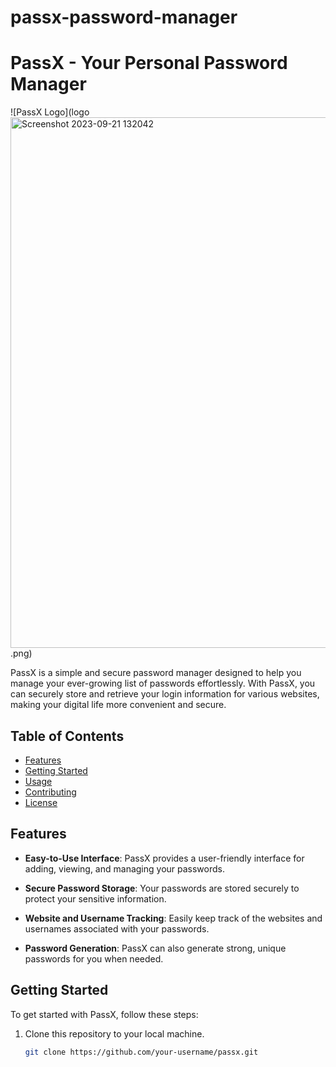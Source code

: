# passx-password-manager
# PassX - Your Personal Password Manager

![PassX Logo](logo<img width="849" alt="Screenshot 2023-09-21 132042" src="https://github.com/Mtar786/passwordManager/assets/86746302/8c385893-310c-40ce-a0fc-ce17967784dd">
.png)

PassX is a simple and secure password manager designed to help you manage your ever-growing list of passwords effortlessly. With PassX, you can securely store and retrieve your login information for various websites, making your digital life more convenient and secure.

## Table of Contents
- [Features](#features)
- [Getting Started](#getting-started)
- [Usage](#usage)
- [Contributing](#contributing)
- [License](#license)

## Features

- **Easy-to-Use Interface**: PassX provides a user-friendly interface for adding, viewing, and managing your passwords.

- **Secure Password Storage**: Your passwords are stored securely to protect your sensitive information.

- **Website and Username Tracking**: Easily keep track of the websites and usernames associated with your passwords.

- **Password Generation**: PassX can also generate strong, unique passwords for you when needed.

## Getting Started

To get started with PassX, follow these steps:

1. Clone this repository to your local machine.
   ```bash
   git clone https://github.com/your-username/passx.git

